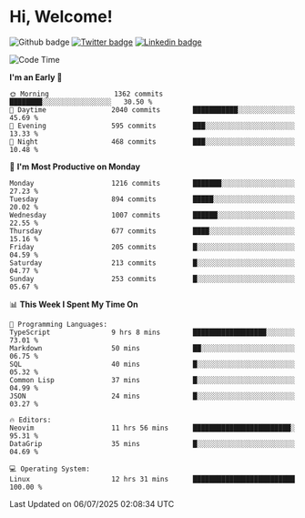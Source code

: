   # Hi, Welcome!
  ![Github badge](https://img.shields.io/github/followers/kraken-afk.svg?style=social&label=Follow&maxAge=2592000)
  [![Twitter badge](https://img.shields.io/badge/-Twitter-00acee?style=flat-square&logo=Twitter&logoColor=white)](https://twitter.com/trshppl)
  [![Linkedin badge](https://img.shields.io/badge/LinkedIn-0077B5?style=flat-square&logo=linkedin&logoColor=white)](https://www.linkedin.com/in/noveanrer)
<!--START_SECTION:waka-->
![Code Time](http://img.shields.io/badge/Code%20Time-1%2C054%20hrs%2020%20mins-blue)

**I'm an Early 🐤** 

```text
🌞 Morning                1362 commits        ████████░░░░░░░░░░░░░░░░░   30.50 % 
🌆 Daytime                2040 commits        ███████████░░░░░░░░░░░░░░   45.69 % 
🌃 Evening                595 commits         ███░░░░░░░░░░░░░░░░░░░░░░   13.33 % 
🌙 Night                  468 commits         ███░░░░░░░░░░░░░░░░░░░░░░   10.48 % 
```
📅 **I'm Most Productive on Monday** 

```text
Monday                   1216 commits        ███████░░░░░░░░░░░░░░░░░░   27.23 % 
Tuesday                  894 commits         █████░░░░░░░░░░░░░░░░░░░░   20.02 % 
Wednesday                1007 commits        ██████░░░░░░░░░░░░░░░░░░░   22.55 % 
Thursday                 677 commits         ████░░░░░░░░░░░░░░░░░░░░░   15.16 % 
Friday                   205 commits         █░░░░░░░░░░░░░░░░░░░░░░░░   04.59 % 
Saturday                 213 commits         █░░░░░░░░░░░░░░░░░░░░░░░░   04.77 % 
Sunday                   253 commits         █░░░░░░░░░░░░░░░░░░░░░░░░   05.67 % 
```


📊 **This Week I Spent My Time On** 

```text
💬 Programming Languages: 
TypeScript               9 hrs 8 mins        ██████████████████░░░░░░░   73.01 % 
Markdown                 50 mins             ██░░░░░░░░░░░░░░░░░░░░░░░   06.75 % 
SQL                      40 mins             █░░░░░░░░░░░░░░░░░░░░░░░░   05.32 % 
Common Lisp              37 mins             █░░░░░░░░░░░░░░░░░░░░░░░░   04.99 % 
JSON                     24 mins             █░░░░░░░░░░░░░░░░░░░░░░░░   03.27 % 

🔥 Editors: 
Neovim                   11 hrs 56 mins      ████████████████████████░   95.31 % 
DataGrip                 35 mins             █░░░░░░░░░░░░░░░░░░░░░░░░   04.69 % 

💻 Operating System: 
Linux                    12 hrs 31 mins      █████████████████████████   100.00 % 
```


 Last Updated on 06/07/2025 02:08:34 UTC
<!--END_SECTION:waka-->